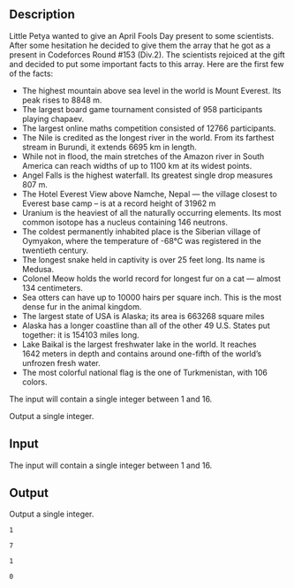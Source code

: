 ## Description

<div><p>Little Petya wanted to give an April Fools Day present to some scientists. After some hesitation he decided to give them the array that he got as a present in Codeforces Round #153 (Div.2). The scientists rejoiced at the gift and decided to put some important facts to this array. Here are the first few of the facts:</p><ul><li> The highest mountain above sea level in the world is Mount Everest. Its peak rises to 8848 m. </li><li> The largest board game tournament consisted of 958 participants playing chapaev.</li><li> The largest online maths competition consisted of 12766 participants.</li><li> The Nile is credited as the longest river in the world. From its farthest stream in Burundi, it extends 6695 km in length.</li><li> While not in flood, the main stretches of the Amazon river in South America can reach widths of up to 1100 km at its widest points.</li><li> Angel Falls is the highest waterfall. Its greatest single drop measures 807 m.</li><li> The Hotel Everest View above Namche, Nepal — the village closest to Everest base camp – is at a record height of 31962 m</li><li> Uranium is the heaviest of all the naturally occurring elements. Its most common isotope has a nucleus containing 146 neutrons.</li><li> The coldest permanently inhabited place is the Siberian village of Oymyakon, where the temperature of -68°C was registered in the <span class="tex-font-style-bf">twentieth</span> century.</li><li> The longest snake held in captivity is over 25 feet long. Its name is Medusa.</li><li> Colonel Meow holds the world record for longest fur on a cat — almost 134 centimeters.</li><li> Sea otters can have up to 10000 hairs per square inch. This is the most dense fur in the animal kingdom.</li><li> The largest state of USA is Alaska; its area is 663268 square miles</li><li> Alaska has a longer coastline than all of the other 49 U.S. States put together: it is 154103 miles long.</li><li> Lake Baikal is the largest freshwater lake in the world. It reaches 1642&nbsp;meters in depth and contains around one-fifth of the world’s unfrozen fresh water.</li><li> The most colorful national flag is the one of Turkmenistan, with 106 colors. </li></ul></div><div class="input-specification"><p>The input will contain a single integer between 1 and 16.</p></div><div class="output-specification"><p>Output a single integer.</p></div>

## Input

<p>The input will contain a single integer between 1 and 16.</p>

## Output

<p>Output a single integer.</p>





```input1
1

```




```input2
7

```




```output1
1

```




```output2
0

```


